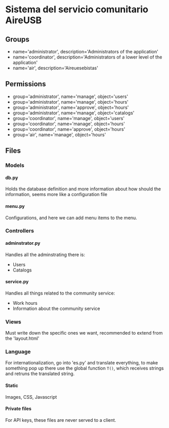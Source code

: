 # Sistema del servicio comunitario AireUSB

## Groups
- name='administrator', description='Administrators of the application'
- name='coordinator', description='Administrators of a lower level of the application'
- name='air', description='Aireuesebistas'

## Permissions
- group='administrator', name='manage', object='users'
- group='administrator', name='manage', object='hours'
- group='administrator', name='approve', object='hours'
- group='administrator', name='manage', object='catalogs'
- group='coordinator', name='manage', object='users'
- group='coordinator', name='manage', object='hours'
- group='coordinator', name='approve', object='hours'
- group='air', name='manage', object='hours'

## Files

### Models

#### db.py
Holds the database definition and more information about how should the information, seems more like a configuration file

#### menu.py
Configurations, and here we can add menu items to the menu.

### Controllers

#### adminstrator.py
Handles all the adminstrating there is:
- Users
- Catalogs

#### service.py
Handles all things related to the community service:
- Work hours
- Information about the community service

### Views
Must write down the specific ones we want, recommended to extend from the 'layout.html'

### Language
For internationalization, go into 'es.py' and translate everything, to make something pop up there use the global function `T()`, which receives strings and retruns the translated string.

#### Static
Images, CSS, Javascript

#### Private files
For API keys, these files are never served to a client.
